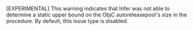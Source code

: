 \[EXPERIMENTAL\] This warning indicates that Infer was not able to determine a static upper bound on
the ObjC autoreleasepool's size in the procedure. By default, this issue type is disabled.
